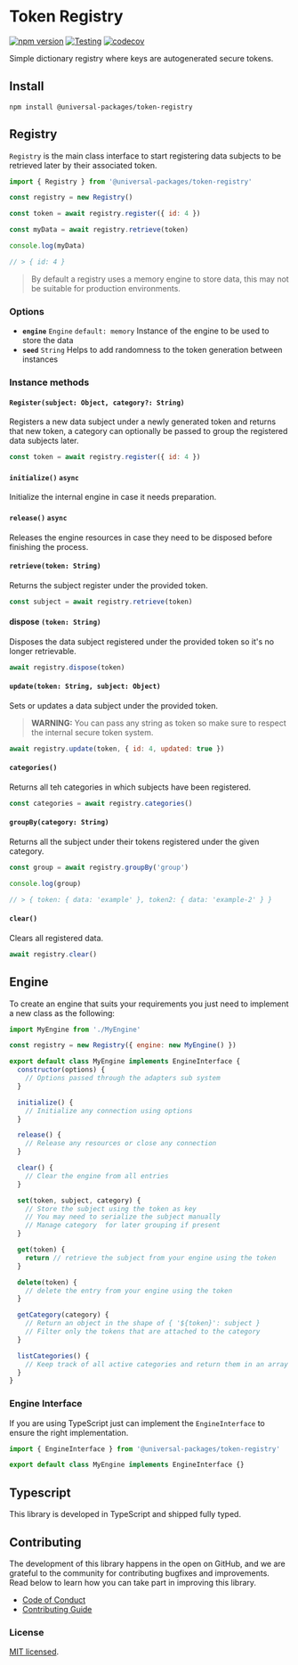 # Token Registry

[![npm version](https://badge.fury.io/js/@universal-packages%2Ftoken-registry.svg)](https://www.npmjs.com/package/@universal-packages/token-registry)
[![Testing](https://github.com/universal-packages/universal-token-registry/actions/workflows/testing.yml/badge.svg)](https://github.com/universal-packages/universal-token-registry/actions/workflows/testing.yml)
[![codecov](https://codecov.io/gh/universal-packages/universal-token-registry/branch/main/graph/badge.svg?token=CXPJSN8IGL)](https://codecov.io/gh/universal-packages/universal-token-registry)

Simple dictionary registry where keys are autogenerated secure tokens.

## Install

```shell
npm install @universal-packages/token-registry
```

## Registry

`Registry` is the main class interface to start registering data subjects to be retrieved later by their associated token.

```js
import { Registry } from '@universal-packages/token-registry'

const registry = new Registry()

const token = await registry.register({ id: 4 })

const myData = await registry.retrieve(token)

console.log(myData)

// > { id: 4 }
```

> By default a registry uses a memory engine to store data, this may not be suitable for production environments.

### Options

- **`engine`** `Engine` `default: memory`
  Instance of the engine to be used to store the data
- **`seed`** `String`
  Helps to add randomness to the token generation between instances

### Instance methods

#### **`Register(subject: Object, category?: String)`**

Registers a new data subject under a newly generated token and returns that new token, a category can optionally be passed to group the registered data subjects later.

```js
const token = await registry.register({ id: 4 })
```

#### **`initialize()`** **`async`**

Initialize the internal engine in case it needs preparation.

#### **`release()`** **`async`**

Releases the engine resources in case they need to be disposed before finishing the process.

#### **`retrieve(token: String)`**

Returns the subject register under the provided token.

```js
const subject = await registry.retrieve(token)
```

#### dispose `(token: String)`

Disposes the data subject registered under the provided token so it's no longer retrievable.

```js
await registry.dispose(token)
```

#### **`update(token: String, subject: Object)`**

Sets or updates a data subject under the provided token.

> **WARNING:** You can pass any string as token so make sure to respect the internal secure token system.

```js
await registry.update(token, { id: 4, updated: true })
```

#### **`categories()`**

Returns all teh categories in which subjects have been registered.

```js
const categories = await registry.categories()
```

#### **`groupBy(category: String)`**

Returns all the subject under their tokens registered under the given category.

```js
const group = await registry.groupBy('group')

console.log(group)

// > { token: { data: 'example' }, token2: { data: 'example-2' } }
```

#### **`clear()`**

Clears all registered data.

```js
await registry.clear()
```

## Engine

To create an engine that suits your requirements you just need to implement a new class as the following:

```js
import MyEngine from './MyEngine'

const registry = new Registry({ engine: new MyEngine() })
```

```js
export default class MyEngine implements EngineInterface {
  constructor(options) {
    // Options passed through the adapters sub system
  }

  initialize() {
    // Initialize any connection using options
  }

  release() {
    // Release any resources or close any connection
  }

  clear() {
    // Clear the engine from all entries
  }

  set(token, subject, category) {
    // Store the subject using the token as key
    // You may need to serialize the subject manually
    // Manage category  for later grouping if present
  }

  get(token) {
    return // retrieve the subject from your engine using the token
  }

  delete(token) {
    // delete the entry from your engine using the token
  }

  getCategory(category) {
    // Return an object in the shape of { '${token}': subject }
    // Filter only the tokens that are attached to the category
  }

  listCategories() {
    // Keep track of all active categories and return them in an array
  }
}
```

### Engine Interface

If you are using TypeScript just can implement the `EngineInterface` to ensure the right implementation.

```ts
import { EngineInterface } from '@universal-packages/token-registry'

export default class MyEngine implements EngineInterface {}
```

## Typescript

This library is developed in TypeScript and shipped fully typed.

## Contributing

The development of this library happens in the open on GitHub, and we are grateful to the community for contributing bugfixes and improvements. Read below to learn how you can take part in improving this library.

- [Code of Conduct](./CODE_OF_CONDUCT.md)
- [Contributing Guide](./CONTRIBUTING.md)

### License

[MIT licensed](./LICENSE).
